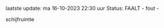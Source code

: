 laatste update: 
ma 16-10-2023 22:30   uur 
Status: FAALT - fout - 
<div class="service R">schijfruimte</div>